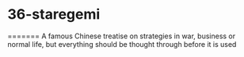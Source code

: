 # 36-staregemi

=======
A famous Chinese treatise on 
strategies in war, business or 
normal life, but everything 
should be thought through 
before it is used
